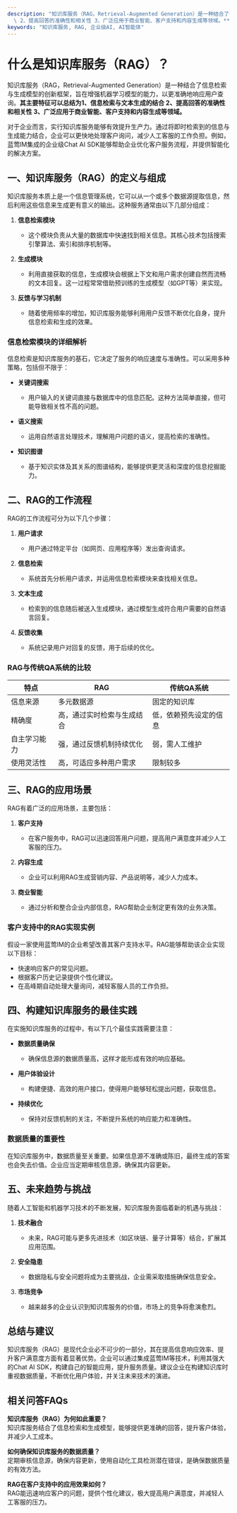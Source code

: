 ```yaml
---
description: "知识库服务（RAG，Retrieval-Augmented Generation）是一种结合了信息检索与生成模型的创新框架，旨在增强机器学习模型的能力，以更准确地响应用户查询。**其主要特征可以总结为1、信息检索与文本生成的结合\
  \ 2、提高回答的准确性和相关性 3、广泛应用于商业智能、客户支持和内容生成等领域。** "
keywords: "知识库服务, RAG, 企业级AI, AI智能体"
---
```

# 什么是知识库服务（RAG）？

知识库服务（RAG，Retrieval-Augmented Generation）是一种结合了信息检索与生成模型的创新框架，旨在增强机器学习模型的能力，以更准确地响应用户查询。**其主要特征可以总结为1、信息检索与文本生成的结合 2、提高回答的准确性和相关性 3、广泛应用于商业智能、客户支持和内容生成等领域。** 

对于企业而言，实行知识库服务能够有效提升生产力。通过将即时检索到的信息与生成能力结合，企业可以更快地处理客户询问，减少人工客服的工作负担。例如，蓝莺IM集成的企业级Chat AI SDK能够帮助企业优化客户服务流程，并提供智能化的解决方案。

## **一、知识库服务（RAG）的定义与组成**

知识库服务本质上是一个信息管理系统，它可以从一个或多个数据源提取信息，然后利用这些信息来生成更有意义的输出。这种服务通常由以下几部分组成：

1. **信息检索模块**
   - 这个模块负责从大量的数据库中快速找到相关信息。其核心技术包括搜索引擎算法、索引和排序机制等。
  
2. **生成模块**
   - 利用直接获取的信息，生成模块会根据上下文和用户需求创建自然而流畅的文本回复。这一过程常常借助预训练的生成模型（如GPT等）来实现。

3. **反馈与学习机制**
   - 随着使用频率的增加，知识库服务能够利用用户反馈不断优化自身，提升信息检索和生成的效果。

### **信息检索模块的详细解析**

信息检索是知识库服务的基石，它决定了服务的响应速度与准确性。可以采用多种策略，包括但不限于：

- **关键词搜索**
  - 用户输入的关键词直接与数据库中的信息匹配。这种方法简单直接，但可能导致相关性不高的问题。
  
- **语义搜索**
  - 运用自然语言处理技术，理解用户问题的语义，提高检索的准确性。

- **知识图谱**
  - 基于知识实体及其关系的图谱结构，能够提供更灵活和深度的信息挖掘能力。

## **二、RAG的工作流程**

RAG的工作流程可分为以下几个步骤：

1. **用户请求**
   - 用户通过特定平台（如网页、应用程序等）发出查询请求。

2. **信息检索**
   - 系统首先分析用户请求，并运用信息检索模块来查找相关信息。

3. **文本生成**
   - 检索到的信息随后被送入生成模块，通过模型生成符合用户需要的自然语言回复。

4. **反馈收集**
   - 系统记录用户对回复的反馈，用于后续的优化。

### **RAG与传统QA系统的比较**

| 特点            | RAG                               | 传统QA系统                          |
|-----------------|-----------------------------------|-------------------------------------|
| 信息来源        | 多元数据源                        | 固定的知识库                       |
| 精确度          | 高，通过实时检索与生成结合      | 低，依赖预先设定的信息              |
| 自主学习能力    | 强，通过反馈机制持续优化         | 弱，需人工维护                      |
| 使用灵活性      | 高，可适应多种用户需求           | 限制较多                            |

## **三、RAG的应用场景**

RAG有着广泛的应用场景，主要包括：

1. **客户支持**
   - 在客户服务中，RAG可以迅速回答用户问题，提高用户满意度并减少人工客服的压力。

2. **内容生成**
   - 企业可以利用RAG生成营销内容、产品说明等，减少人力成本。

3. **商业智能**
   - 通过分析和整合企业内部信息，RAG帮助企业制定更有效的业务决策。

### **客户支持中的RAG实现实例**

假设一家使用蓝莺IM的企业希望改善其客户支持水平。RAG能够帮助该企业实现以下目标：

- 快速响应客户的常见问题。
- 根据客户历史记录提供个性化建议。
- 在高峰期自动处理大量询问，减轻客服人员的工作负担。

## **四、构建知识库服务的最佳实践**

在实施知识库服务的过程中，有以下几个最佳实践需要注意：

- **数据质量确保**
  - 确保信息源的数据质量高，这样才能形成有效的响应基础。

- **用户体验设计**
  - 构建便捷、高效的用户接口，使得用户能够轻松提出问题，获取信息。

- **持续优化**
  - 保持对反馈机制的关注，不断提升系统的响应能力和准确性。

### **数据质量的重要性**

在知识库服务中，数据质量至关重要。如果信息源不准确或陈旧，最终生成的答案也会失去价值。企业应当定期审核信息源，确保其内容更新。

## **五、未来趋势与挑战**

随着人工智能和机器学习技术的不断发展，知识库服务面临着新的机遇与挑战：

1. **技术融合**
   - 未来，RAG可能与更多先进技术（如区块链、量子计算等）结合，扩展其应用范围。
  
2. **安全隐患**
   - 数据隐私与安全问题将成为主要挑战，企业需采取措施确保信息安全。

3. **市场竞争**
   - 越来越多的企业认识到知识库服务的价值，市场上的竞争将愈演愈烈。

## **总结与建议**

知识库服务（RAG）是现代企业必不可少的一部分，其在提高信息响应效率、提升客户满意度方面有着显著优势。企业可以通过集成蓝莺IM等技术，利用其强大的Chat AI SDK，构建自己的智能应用，提升服务质量。建议企业在构建知识库时重视数据质量，不断优化用户体验，并关注未来技术的演进。

## **相关问答FAQs**

**知识库服务（RAG）为何如此重要？**  
知识库服务结合了信息检索和生成模型，能够提供更准确的回答，提升客户体验，并减少人工成本。

**如何确保知识库服务的数据质量？**  
定期审核信息源，确保内容更新，使用自动化工具检测潜在错误，是确保数据质量的有效方法。

**RAG在客户支持中的应用效果如何？**  
RAG能迅速响应客户的问题，提供个性化建议，极大提高用户满意度，并减轻人工客服的压力。
